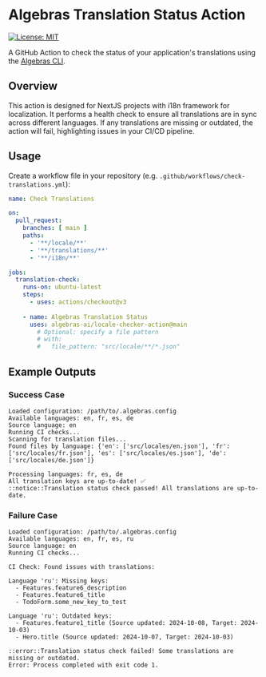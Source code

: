 # Algebras Translation Status Action

[![License: MIT](https://img.shields.io/badge/License-MIT-yellow.svg)](https://opensource.org/licenses/MIT)

A GitHub Action to check the status of your application's translations using the [Algebras CLI](https://github.com/algebras-ai/algebras-cli).

## Overview

This action is designed for NextJS projects with i18n framework for localization. It performs a health check to ensure all translations are in sync across different languages. If any translations are missing or outdated, the action will fail, highlighting issues in your CI/CD pipeline.

## Usage

Create a workflow file in your repository (e.g. `.github/workflows/check-translations.yml`):

```yaml
name: Check Translations

on:
  pull_request:
    branches: [ main ]
    paths:
      - '**/locale/**'
      - '**/translations/**'
      - '**/i18n/**'

jobs:
  translation-check:
    runs-on: ubuntu-latest
    steps:
      - uses: actions/checkout@v3
      
    - name: Algebras Translation Status
      uses: algebras-ai/locale-checker-action@main
        # Optional: specify a file pattern
        # with:
        #   file_pattern: "src/locale/**/*.json"
```

## Example Outputs

### Success Case
```
Loaded configuration: /path/to/.algebras.config
Available languages: en, fr, es, de
Source language: en
Running CI checks...
Scanning for translation files...
Found files by language: {'en': ['src/locales/en.json'], 'fr': ['src/locales/fr.json'], 'es': ['src/locales/es.json'], 'de': ['src/locales/de.json']}

Processing languages: fr, es, de
All translation keys are up-to-date! ✅
::notice::Translation status check passed! All translations are up-to-date.
```

### Failure Case
```
Loaded configuration: /path/to/.algebras.config
Available languages: en, fr, es, ru
Source language: en
Running CI checks...

CI Check: Found issues with translations:

Language 'ru': Missing keys:
  - Features.feature6_description
  - Features.feature6_title
  - TodoForm.some_new_key_to_test

Language 'ru': Outdated keys:
  - Features.feature1_title (Source updated: 2024-10-08, Target: 2024-10-03)
  - Hero.title (Source updated: 2024-10-07, Target: 2024-10-03)

::error::Translation status check failed! Some translations are missing or outdated.
Error: Process completed with exit code 1.
```